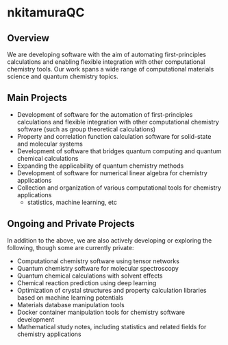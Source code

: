 # nkitamuraQC

## Overview

We are developing software with the aim of automating first-principles calculations and enabling flexible integration with other computational chemistry tools. Our work spans a wide range of computational materials science and quantum chemistry topics.

## Main Projects

- Development of software for the automation of first-principles calculations and flexible integration with other computational chemistry software (such as group theoretical calculations)
- Property and correlation function calculation software for solid-state and molecular systems
- Development of software that bridges quantum computing and quantum chemical calculations
- Expanding the applicability of quantum chemistry methods
- Development of software for numerical linear algebra for chemistry applications
- Collection and organization of various computational tools for chemistry applications
  - statistics, machine learning, etc

## Ongoing and Private Projects

In addition to the above, we are also actively developing or exploring the following, though some are currently private:

- Computational chemistry software using tensor networks
- Quantum chemistry software for molecular spectroscopy
- Quantum chemical calculations with solvent effects
- Chemical reaction prediction using deep learning
- Optimization of crystal structures and property calculation libraries based on machine learning potentials
- Materials database manipulation tools
- Docker container manipulation tools for chemistry software development
- Mathematical study notes, including statistics and related fields for chemistry applications

